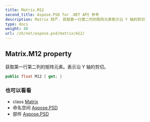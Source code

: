 ```yaml
---
title: Matrix.M12
second_title: Aspose.PSD for .NET API 参考
description: Matrix 财产. 获取第一行第二列的矩阵元素表示沿 Y 轴的剪切
type: docs
weight: 40
url: /zh/net/aspose.psd/matrix/m12/
---
```

## Matrix.M12 property

获取第一行第二列的矩阵元素。表示沿 Y 轴的剪切。

```csharp
public float M12 { get; }
```

### 也可以看看

* class [Matrix](../)
* 命名空间 [Aspose.PSD](../../matrix/)
* 部件 [Aspose.PSD](../../../)


